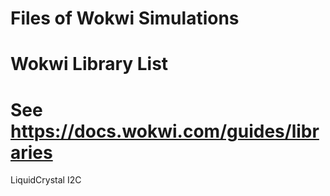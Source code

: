 # Files of Wokwi Simulations




# Wokwi Library List
# See https://docs.wokwi.com/guides/libraries

LiquidCrystal I2C